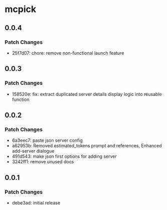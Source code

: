 # mcpick

## 0.0.4

### Patch Changes

- 25f7d07: chore: remove non-functional launch feature

## 0.0.3

### Patch Changes

- 158520e: fix: extract duplicated server details display logic into
  reusable function

## 0.0.2

### Patch Changes

- 6a3eec7: paste json server config
- a62953b: Removed estimated_tokens prompt and references, Enhanced
  add-server dialogue
- 491d543: make json first options for adding server
- 3242ff1: remove unused docs

## 0.0.1

### Patch Changes

- debe3ad: initial release
